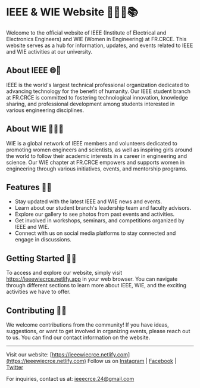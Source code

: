 # IEEE & WIE Website 👩‍💻🔌📚

Welcome to the official website of IEEE (Institute of Electrical and Electronics Engineers) and WIE (Women in Engineering) at FR.CRCE. This website serves as a hub for information, updates, and events related to IEEE and WIE activities at our university.

## About IEEE 🌐🔬

IEEE is the world's largest technical professional organization dedicated to advancing technology for the benefit of humanity. Our IEEE student branch at FR.CRCE is committed to fostering technological innovation, knowledge sharing, and professional development among students interested in various engineering disciplines.

## About WIE 🌟👩‍🔬

WIE is a global network of IEEE members and volunteers dedicated to promoting women engineers and scientists, as well as inspiring girls around the world to follow their academic interests in a career in engineering and science. Our WIE chapter at FR.CRCE empowers and supports women in engineering through various initiatives, events, and mentorship programs.

## Features 🚀📅

- Stay updated with the latest IEEE and WIE news and events.
- Learn about our student branch's leadership team and faculty advisors.
- Explore our gallery to see photos from past events and activities.
- Get involved in workshops, seminars, and competitions organized by IEEE and WIE.
- Connect with us on social media platforms to stay connected and engage in discussions.

## Getting Started 🏁🌐

To access and explore our website, simply visit https://ieeewiecrce.netlify.app in your web browser. You can navigate through different sections to learn more about IEEE, WIE, and the exciting activities we have to offer.

## Contributing 🤝🌟

We welcome contributions from the community! If you have ideas, suggestions, or want to get involved in organizing events, please reach out to us. You can find our contact information on the website.

---

Visit our website: [https://ieeewiecrce.netlify.com](https://ieeewiecrce.netlify.com)
Follow us on [Instagram](https://www.instagram.com/ieee_crce) | [Facebook](https://www.facebook.com/IeeeCrce) | [Twitter](https://twitter.com/IEEE_CRCE)

For inquiries, contact us at: [ieeecrce.24@gmail.com](mailto:ieeecrce.24@gmail.com)

